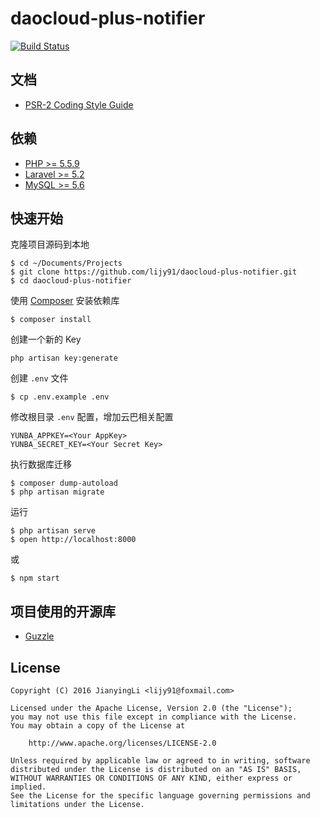 daocloud-plus-notifier
==============

[![Build Status](https://api.travis-ci.org/lijy91/daocloud-plus-notifier.svg?branch=master)](https://travis-ci.org/lijy91/daocloud-plus-notifier)

## 文档
- [PSR-2 Coding Style Guide](https://github.com/php-fig/fig-standards/blob/master/accepted/PSR-2-coding-style-guide.md)

## 依赖
- [PHP >= 5.5.9](http://php.net/)
- [Laravel >= 5.2](http://laravel.com/)
- [MySQL >= 5.6](https://www.mysql.com/)

## 快速开始

克隆项目源码到本地
```
$ cd ~/Documents/Projects
$ git clone https://github.com/lijy91/daocloud-plus-notifier.git
$ cd daocloud-plus-notifier
```

使用 [Composer](https://getcomposer.org/) 安装依赖库
```
$ composer install
```

创建一个新的 Key
```
php artisan key:generate
```

创建 `.env` 文件
```
$ cp .env.example .env
```

修改根目录 `.env` 配置，增加云巴相关配置
```
YUNBA_APPKEY=<Your AppKey>
YUNBA_SECRET_KEY=<Your Secret Key>
```

执行数据库迁移
```
$ composer dump-autoload
$ php artisan migrate
```

运行
```
$ php artisan serve
$ open http://localhost:8000
```
或
```
$ npm start
```

## 项目使用的开源库
- [Guzzle](https://github.com/guzzle/guzzle)

## License

    Copyright (C) 2016 JianyingLi <lijy91@foxmail.com>

    Licensed under the Apache License, Version 2.0 (the "License");
    you may not use this file except in compliance with the License.
    You may obtain a copy of the License at

        http://www.apache.org/licenses/LICENSE-2.0

    Unless required by applicable law or agreed to in writing, software
    distributed under the License is distributed on an "AS IS" BASIS,
    WITHOUT WARRANTIES OR CONDITIONS OF ANY KIND, either express or implied.
    See the License for the specific language governing permissions and
    limitations under the License.
